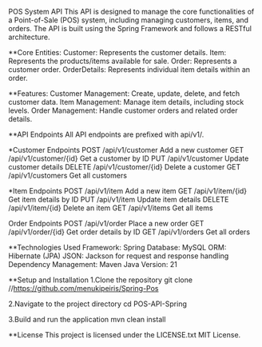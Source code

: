 POS System API
This API is designed to manage the core functionalities of a Point-of-Sale (POS) system, including managing customers, items, and orders. The API is built using the Spring Framework and follows a RESTful architecture.

**Core Entities:
Customer: Represents the customer details.
Item: Represents the products/items available for sale.
Order: Represents a customer order.
OrderDetails: Represents individual item details within an order.

**Features:
Customer Management: Create, update, delete, and fetch customer data.
Item Management: Manage item details, including stock levels.
Order Management: Handle customer orders and related order details.

**API Endpoints
All API endpoints are prefixed with api/v1/.

*Customer Endpoints
POST /api/v1/customer Add a new customer
GET /api/v1/customer/{id} Get a customer by ID
PUT /api/v1/customer Update customer details
DELETE /api/v1/customer/{id} Delete a customer
GET /api/v1/customers Get all customers

*Item Endpoints
POST /api/v1/item Add a new item
GET /api/v1/item/{id} Get item details by ID
PUT /api/v1/item Update item details
DELETE /api/v1/item/{id} Delete an item
GET /api/v1/items Get all items

Order Endpoints
POST /api/v1/order Place a new order
GET /api/v1/order/{id} Get order details by ID
GET /api/v1/orders Get all orders

**Technologies Used
Framework: Spring
Database: MySQL
ORM: Hibernate (JPA)
JSON: Jackson for request and response handling
Dependency Management: Maven
Java Version: 21

**Setup and Installation
1.Clone the repository
git clone //https://github.com/menukipeiris/Spring-Pos

2.Navigate to the project directory
cd POS-API-Spring

3.Build and run the application
mvn clean install

**License
This project is licensed under the LICENSE.txt MIT License.